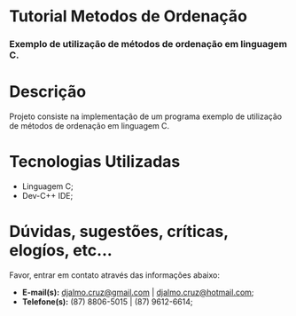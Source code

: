 <h1>Tutorial Metodos de Ordenação</h1>
<h3>Exemplo de utilização de métodos de ordenação em linguagem C.</h3>

<h1>Descrição</h1>
<p>Projeto consiste na implementação de um programa exemplo de utilização de métodos de ordenação em linguagem C.</p>

<h1>Tecnologias Utilizadas</h1>
<ul>
<li>Linguagem C;</li>
<li>Dev-C++ IDE;</li>
</ul>

<h1>Dúvidas, sugestões, críticas, elogíos, etc...</h1>
<p>Favor, entrar em contato através das informações abaixo:</p>
<ul>
<li><strong>E-mail(s):</strong> <a href="mailto:djalmo.cruz@gmail.com">djalmo.cruz@gmail.com</a> | <a href="mailto:djalmo.cruz@hotmail.com">djalmo.cruz@hotmail.com</a>;</li>
<li><strong>Telefone(s):</strong> (87) 8806-5015 | (87) 9612-6614;</li>
</ul>
